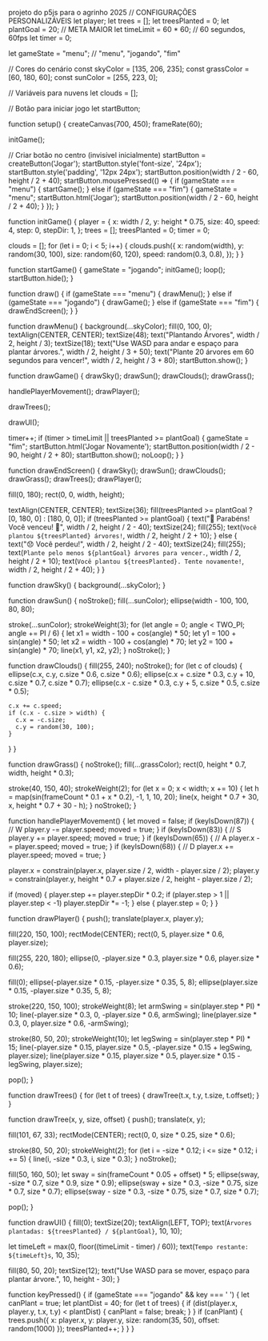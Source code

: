 projeto do p5js para o agrinho 2025
// CONFIGURAÇÕES PERSONALIZÁVEIS
let player;
let trees = [];
let treesPlanted = 0;
let plantGoal = 20;       // META MAIOR
let timeLimit = 60 * 60;  // 60 segundos, 60fps
let timer = 0;

let gameState = "menu"; // "menu", "jogando", "fim"

// Cores do cenário
const skyColor = [135, 206, 235];
const grassColor = [60, 180, 60];
const sunColor = [255, 223, 0];

// Variáveis para nuvens
let clouds = [];

// Botão para iniciar jogo
let startButton;

function setup() {
  createCanvas(700, 450);
  frameRate(60);

  initGame();

  // Criar botão no centro (invisível inicialmente)
  startButton = createButton('Jogar');
  startButton.style('font-size', '24px');
  startButton.style('padding', '12px 24px');
  startButton.position(width / 2 - 60, height / 2 + 40);
  startButton.mousePressed(() => {
    if (gameState === "menu") {
      startGame();
    } else if (gameState === "fim") {
      gameState = "menu";
      startButton.html('Jogar');
      startButton.position(width / 2 - 60, height / 2 + 40);
    }
  });
}

function initGame() {
  player = {
    x: width / 2,
    y: height * 0.75,
    size: 40,
    speed: 4,
    step: 0,
    stepDir: 1,
  };
  trees = [];
  treesPlanted = 0;
  timer = 0;

  clouds = [];
  for (let i = 0; i < 5; i++) {
    clouds.push({
      x: random(width),
      y: random(30, 100),
      size: random(60, 120),
      speed: random(0.3, 0.8),
    });
  }
}

function startGame() {
  gameState = "jogando";
  initGame();
  loop();
  startButton.hide();
}

function draw() {
  if (gameState === "menu") {
    drawMenu();
  } else if (gameState === "jogando") {
    drawGame();
  } else if (gameState === "fim") {
    drawEndScreen();
  }
}

function drawMenu() {
  background(...skyColor);
  fill(0, 100, 0);
  textAlign(CENTER, CENTER);
  textSize(48);
  text("Plantando Árvores", width / 2, height / 3);
  textSize(18);
  text("Use WASD para andar e espaço para plantar árvores.", width / 2, height / 3 + 50);
  text("Plante 20 árvores em 60 segundos para vencer!", width / 2, height / 3 + 80);
  startButton.show();
}

function drawGame() {
  drawSky();
  drawSun();
  drawClouds();
  drawGrass();

  handlePlayerMovement();
  drawPlayer();

  drawTrees();

  drawUI();

  timer++;
  if (timer > timeLimit || treesPlanted >= plantGoal) {
    gameState = "fim";
    startButton.html('Jogar Novamente');
    startButton.position(width / 2 - 90, height / 2 + 80);
    startButton.show();
    noLoop();
  }
}

function drawEndScreen() {
  drawSky();
  drawSun();
  drawClouds();
  drawGrass();
  drawTrees();
  drawPlayer();

  fill(0, 180);
  rect(0, 0, width, height);

  textAlign(CENTER, CENTER);
  textSize(36);
  fill(treesPlanted >= plantGoal ? [0, 180, 0] : [180, 0, 0]);
  if (treesPlanted >= plantGoal) {
    text("🎉 Parabéns! Você venceu! 🎉", width / 2, height / 2 - 40);
    textSize(24);
    fill(255);
    text(`Você plantou ${treesPlanted} árvores!`, width / 2, height / 2 + 10);
  } else {
    text("😞 Você perdeu!", width / 2, height / 2 - 40);
    textSize(24);
    fill(255);
    text(`Plante pelo menos ${plantGoal} árvores para vencer.`, width / 2, height / 2 + 10);
    text(`Você plantou ${treesPlanted}. Tente novamente!`, width / 2, height / 2 + 40);
  }
}

function drawSky() {
  background(...skyColor);
}

function drawSun() {
  noStroke();
  fill(...sunColor);
  ellipse(width - 100, 100, 80, 80);

  stroke(...sunColor);
  strokeWeight(3);
  for (let angle = 0; angle < TWO_PI; angle += PI / 6) {
    let x1 = width - 100 + cos(angle) * 50;
    let y1 = 100 + sin(angle) * 50;
    let x2 = width - 100 + cos(angle) * 70;
    let y2 = 100 + sin(angle) * 70;
    line(x1, y1, x2, y2);
  }
  noStroke();
}

function drawClouds() {
  fill(255, 240);
  noStroke();
  for (let c of clouds) {
    ellipse(c.x, c.y, c.size * 0.6, c.size * 0.6);
    ellipse(c.x + c.size * 0.3, c.y + 10, c.size * 0.7, c.size * 0.7);
    ellipse(c.x - c.size * 0.3, c.y + 5, c.size * 0.5, c.size * 0.5);

    c.x += c.speed;
    if (c.x - c.size > width) {
      c.x = -c.size;
      c.y = random(30, 100);
    }
  }
}

function drawGrass() {
  noStroke();
  fill(...grassColor);
  rect(0, height * 0.7, width, height * 0.3);

  stroke(40, 150, 40);
  strokeWeight(2);
  for (let x = 0; x < width; x += 10) {
    let h = map(sin(frameCount * 0.1 + x * 0.2), -1, 1, 10, 20);
    line(x, height * 0.7 + 30, x, height * 0.7 + 30 - h);
  }
  noStroke();
}

function handlePlayerMovement() {
  let moved = false;
  if (keyIsDown(87)) { // W
    player.y -= player.speed;
    moved = true;
  }
  if (keyIsDown(83)) { // S
    player.y += player.speed;
    moved = true;
  }
  if (keyIsDown(65)) { // A
    player.x -= player.speed;
    moved = true;
  }
  if (keyIsDown(68)) { // D
    player.x += player.speed;
    moved = true;
  }

  player.x = constrain(player.x, player.size / 2, width - player.size / 2);
  player.y = constrain(player.y, height * 0.7 + player.size / 2, height - player.size / 2);

  if (moved) {
    player.step += player.stepDir * 0.2;
    if (player.step > 1 || player.step < -1) player.stepDir *= -1;
  } else {
    player.step = 0;
  }
}

function drawPlayer() {
  push();
  translate(player.x, player.y);

  fill(220, 150, 100);
  rectMode(CENTER);
  rect(0, 5, player.size * 0.6, player.size);

  fill(255, 220, 180);
  ellipse(0, -player.size * 0.3, player.size * 0.6, player.size * 0.6);

  fill(0);
  ellipse(-player.size * 0.15, -player.size * 0.35, 5, 8);
  ellipse(player.size * 0.15, -player.size * 0.35, 5, 8);

  stroke(220, 150, 100);
  strokeWeight(8);
  let armSwing = sin(player.step * PI) * 10;
  line(-player.size * 0.3, 0, -player.size * 0.6, armSwing);
  line(player.size * 0.3, 0, player.size * 0.6, -armSwing);

  stroke(80, 50, 20);
  strokeWeight(10);
  let legSwing = sin(player.step * PI) * 15;
  line(-player.size * 0.15, player.size * 0.5, -player.size * 0.15 + legSwing, player.size);
  line(player.size * 0.15, player.size * 0.5, player.size * 0.15 - legSwing, player.size);

  pop();
}

function drawTrees() {
  for (let t of trees) {
    drawTree(t.x, t.y, t.size, t.offset);
  }
}

function drawTree(x, y, size, offset) {
  push();
  translate(x, y);

  fill(101, 67, 33);
  rectMode(CENTER);
  rect(0, 0, size * 0.25, size * 0.6);

  stroke(80, 50, 20);
  strokeWeight(2);
  for (let i = -size * 0.12; i <= size * 0.12; i += 5) {
    line(i, -size * 0.3, i, size * 0.3);
  }
  noStroke();

  fill(50, 160, 50);
  let sway = sin(frameCount * 0.05 + offset) * 5;
  ellipse(sway, -size * 0.7, size * 0.9, size * 0.9);
  ellipse(sway + size * 0.3, -size * 0.75, size * 0.7, size * 0.7);
  ellipse(sway - size * 0.3, -size * 0.75, size * 0.7, size * 0.7);

  pop();
}

function drawUI() {
  fill(0);
  textSize(20);
  textAlign(LEFT, TOP);
  text(`Árvores plantadas: ${treesPlanted} / ${plantGoal}`, 10, 10);

  let timeLeft = max(0, floor((timeLimit - timer) / 60));
  text(`Tempo restante: ${timeLeft}s`, 10, 35);

  fill(80, 50, 20);
  textSize(12);
  text("Use WASD para se mover, espaço para plantar árvore.", 10, height - 30);
}

function keyPressed() {
  if (gameState === "jogando" && key === ' ') {
    let canPlant = true;
    let plantDist = 40;
    for (let t of trees) {
      if (dist(player.x, player.y, t.x, t.y) < plantDist) {
        canPlant = false;
        break;
      }
    }
    if (canPlant) {
      trees.push({
        x: player.x,
        y: player.y,
        size: random(35, 50),
        offset: random(1000)
      });
      treesPlanted++;
    }
  }
}
